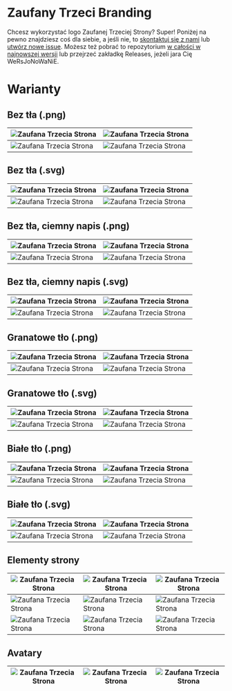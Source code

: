 # Zaufany Trzeci Branding

Chcesz wykorzystać logo Zaufanej Trzeciej Strony? Super! Poniżej na pewno znajdziesz coś dla siebie, a jeśli nie, to
[skontaktuj się z nami](https://zaufanatrzeciastrona.pl/kontakt/)
lub [utwórz nowe issue](https://github.com/ZaufanaTrzeciaStrona/Branding/issues/new). Możesz też pobrać to repozytorium
[w całości w najnowszej wersji](https://github.com/ZaufanaTrzeciaStrona/Branding/archive/refs/heads/majster.zip)
lub przejrzeć zakładkę Releases, jeżeli jara Cię WeRsJoNoWaNiE.

# Warianty

## Bez tła (.png)

| ![Zaufana Trzecia Strona](./assets/no-bg/z3s-variant-a.png) | ![Zaufana Trzecia Strona](./assets/no-bg/z3s-variant-b.png) |
|-------------------------------------------------------------|-------------------------------------------------------------|
| ![Zaufana Trzecia Strona](./assets/no-bg/z3s-variant-c.png) | ![Zaufana Trzecia Strona](./assets/no-bg/z3s-variant-d.png) |

## Bez tła (.svg)

| ![Zaufana Trzecia Strona](./assets/no-bg/z3s-variant-a.svg) | ![Zaufana Trzecia Strona](./assets/no-bg/z3s-variant-b.svg) |
|-------------------------------------------------------------|-------------------------------------------------------------|
| ![Zaufana Trzecia Strona](./assets/no-bg/z3s-variant-c.svg) | ![Zaufana Trzecia Strona](./assets/no-bg/z3s-variant-d.svg) |

## Bez tła, ciemny napis (.png)

| ![Zaufana Trzecia Strona](./assets/no-bg-black/z3s-variant-a.png) | ![Zaufana Trzecia Strona](./assets/no-bg-black/z3s-variant-b.png) |
|-------------------------------------------------------------------|-------------------------------------------------------------------|
| ![Zaufana Trzecia Strona](./assets/no-bg-black/z3s-variant-c.png) | ![Zaufana Trzecia Strona](./assets/no-bg-black/z3s-variant-d.png) |

## Bez tła, ciemny napis (.svg)

| ![Zaufana Trzecia Strona](./assets/no-bg-black/z3s-variant-a.svg) | ![Zaufana Trzecia Strona](./assets/no-bg-black/z3s-variant-b.svg) |
|-------------------------------------------------------------------|-------------------------------------------------------------------|
| ![Zaufana Trzecia Strona](./assets/no-bg-black/z3s-variant-c.svg) | ![Zaufana Trzecia Strona](./assets/no-bg-black/z3s-variant-d.svg) |

## Granatowe tło (.png)

| ![Zaufana Trzecia Strona](./assets/bg/z3s-variant-a.png) | ![Zaufana Trzecia Strona](./assets/bg/z3s-variant-b.png) |
|----------------------------------------------------------|----------------------------------------------------------|
| ![Zaufana Trzecia Strona](./assets/bg/z3s-variant-c.png) | ![Zaufana Trzecia Strona](./assets/bg/z3s-variant-d.png) |

## Granatowe tło (.svg)

| ![Zaufana Trzecia Strona](./assets/bg/z3s-variant-a.svg) | ![Zaufana Trzecia Strona](./assets/bg/z3s-variant-b.svg) |
|----------------------------------------------------------|----------------------------------------------------------|
| ![Zaufana Trzecia Strona](./assets/bg/z3s-variant-c.svg) | ![Zaufana Trzecia Strona](./assets/bg/z3s-variant-d.svg) |

## Białe tło (.png)

| ![Zaufana Trzecia Strona](./assets/bg-white/z3s-variant-a.png) | ![Zaufana Trzecia Strona](./assets/bg-white/z3s-variant-b.png) |
|----------------------------------------------------------------|----------------------------------------------------------------|
| ![Zaufana Trzecia Strona](./assets/bg-white/z3s-variant-c.png) | ![Zaufana Trzecia Strona](./assets/bg-white/z3s-variant-d.png) |

## Białe tło (.svg)

| ![Zaufana Trzecia Strona](./assets/bg-white/z3s-variant-a.svg) | ![Zaufana Trzecia Strona](./assets/bg-white/z3s-variant-b.svg) |
|----------------------------------------------------------------|----------------------------------------------------------------|
| ![Zaufana Trzecia Strona](./assets/bg-white/z3s-variant-c.svg) | ![Zaufana Trzecia Strona](./assets/bg-white/z3s-variant-d.svg) |

## Elementy strony

| ![Zaufana Trzecia Strona](./assets/website/z3s-symbol-yellow.svg) | ![Zaufana Trzecia Strona](./assets/website/z3s-logo-og.png)      | ![Zaufana Trzecia Strona](./assets/website/z3s-logo_light.svg)  |
|-------------------------------------------------------------------|------------------------------------------------------------------|-----------------------------------------------------------------|
| ![Zaufana Trzecia Strona](./assets/website/z3s-symbol-red.svg)    | ![Zaufana Trzecia Strona](./assets/website/z3s-logo_light1.svg)  | ![Zaufana Trzecia Strona](./assets/website/z3s-logo.svg)        |
| ![Zaufana Trzecia Strona](./assets/website/z3s-symbol-bg.svg)     | ![Zaufana Trzecia Strona](./assets/website/z3s-symbol-black.svg) | ![Zaufana Trzecia Strona](./assets/website/z3s-logo_light2.svg) |

## Avatary

| ![Zaufana Trzecia Strona](./assets/avatars/av1.png) | ![Zaufana Trzecia Strona](./assets/avatars/av2.png) | ![Zaufana Trzecia Strona](./assets/avatars/av3.png) |
|-----------------------------------------------------|-----------------------------------------------------|-----------------------------------------------------|